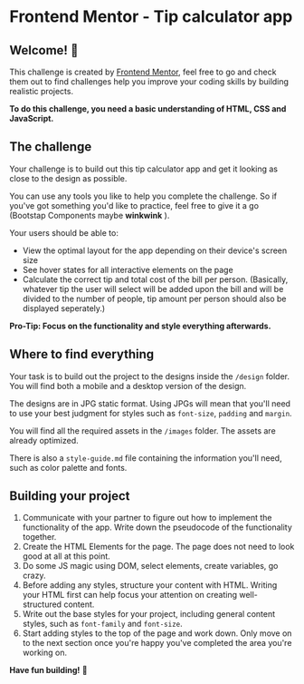 # Frontend Mentor - Tip calculator app

## Welcome! 👋

This challenge is created by [Frontend Mentor](https://www.frontendmentor.io), feel free to go and check them out to find challenges help you improve your coding skills by building realistic projects.

**To do this challenge, you need a basic understanding of HTML, CSS and JavaScript.**

## The challenge

Your challenge is to build out this tip calculator app and get it looking as close to the design as possible.

You can use any tools you like to help you complete the challenge. So if you've got something you'd like to practice, feel free to give it a go (Bootstap Components maybe **winkwink** ).

Your users should be able to:

- View the optimal layout for the app depending on their device's screen size
- See hover states for all interactive elements on the page
- Calculate the correct tip and total cost of the bill per person. (Basically, whatever tip the user will select will be added upon the bill and will be divided to the number of people, tip amount per person should also be displayed seperately.)

**Pro-Tip: Focus on the functionality and style everything afterwards.**

## Where to find everything

Your task is to build out the project to the designs inside the `/design` folder. You will find both a mobile and a desktop version of the design. 

The designs are in JPG static format. Using JPGs will mean that you'll need to use your best judgment for styles such as `font-size`, `padding` and `margin`. 

You will find all the required assets in the `/images` folder. The assets are already optimized.

There is also a `style-guide.md` file containing the information you'll need, such as color palette and fonts.

## Building your project

1. Communicate with your partner to figure out how to implement the functionality of the app. Write down the pseudocode of the functionality together.
2. Create the HTML Elements for the page. The page does not need to look good at all at this point.
3. Do some JS magic using DOM, select elements, create variables, go crazy.
4. Before adding any styles, structure your content with HTML. Writing your HTML first can help focus your attention on creating well-structured content.
5. Write out the base styles for your project, including general content styles, such as `font-family` and `font-size`.
6. Start adding styles to the top of the page and work down. Only move on to the next section once you're happy you've completed the area you're working on.

**Have fun building!** 🚀
